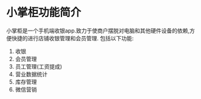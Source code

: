 # 小掌柜功能简介

小掌柜是一个手机端收银app.致力于使商户摆脱对电脑和其他硬件设备的依赖,方便快捷的进行店铺收银管理和会员管理. 包括以下功能:

1. 收银
2. 会员管理
3. 员工管理\(工资提成\)
4. 营业数据统计
5. 库存管理
6. 微信营销



